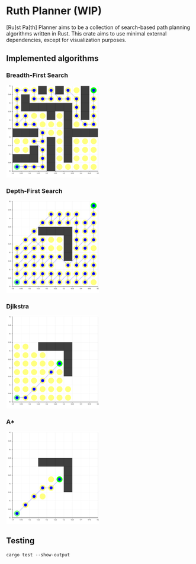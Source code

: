 # Ruth Planner (WIP)
[Ru]st Pa[th] Planner aims to be a collection of search-based path planning algorithms written in Rust.
This crate aims to use minimal external dependencies, except for visualization purposes.

## Implemented algorithms

### Breadth-First Search
<img src="test_maps/planners/bfs/test_plan1.png" width="250">

### Depth-First Search
<img src="test_maps/planners/dfs/test_plan3.png" width="250">

### Djikstra
<img src="test_maps/planners/dijkstra/test_plan4.png" width="250">

### A*
<img src="test_maps/planners/a_star/test_plan4.png" width="250">

## Testing
```rust 
cargo test --show-output
```
